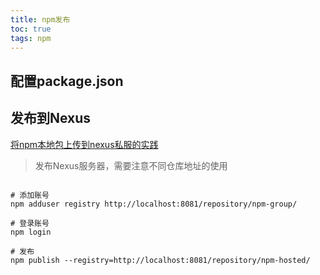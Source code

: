 ```yaml
---
title: npm发布
toc: true
tags: npm
---
```



## 配置package.json



## 发布到Nexus

[将npm本地包上传到nexus私服的实践](https://wiki.eryajf.net/pages/18ca89)

> 发布Nexus服务器，需要注意不同仓库地址的使用

```shell

# 添加账号
npm adduser registry http://localhost:8081/repository/npm-group/

# 登录账号
npm login

# 发布
npm publish --registry=http://localhost:8081/repository/npm-hosted/
```
